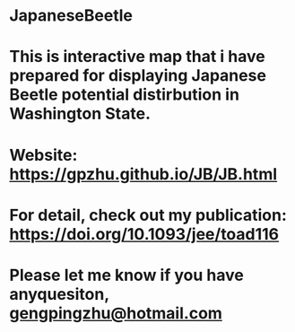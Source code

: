 # JapaneseBeetle

# This is interactive map that i have prepared for displaying Japanese Beetle potential distirbution in Washington State.
# Website: https://gpzhu.github.io/JB/JB.html 
# For detail, check out my publication: https://doi.org/10.1093/jee/toad116
# Please let me know if you have anyquesiton, gengpingzhu@hotmail.com
